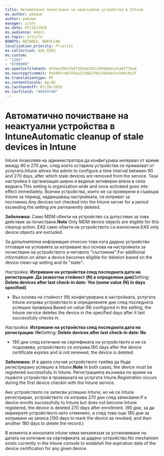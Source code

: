 ```yaml
---
title: Автоматично почистване на неактуални устройства в Intune
ms.author: pebaum
author: pebaum
manager: scotv
ms.date: 07/28/2020
ms.audience: Admin
ms.topic: article
ROBOTS: NOINDEX, NOFOLLOW
localization_priority: Priority
ms.collection: Adm_O365
ms.custom:
- "1285"
- "6700008"
ms.openlocfilehash: 874ee290c59df3b5de1421369484a1a5a0ff7be4
ms.sourcegitcommit: 0e50dfcdb3f6aa72368279e23b83efecb9dc9c3f
ms.translationtype: MT
ms.contentlocale: bg-BG
ms.lasthandoff: 07/28/2020
ms.locfileid: "46554740"
---
```

# <a name="automatic-cleanup-of-stale-devices-in-intune"></a><span data-ttu-id="d54a6-102">Автоматично почистване на неактуални устройства в Intune</span><span class="sxs-lookup"><span data-stu-id="d54a6-102">Automatic cleanup of stale devices in Intune</span></span>

<span data-ttu-id="d54a6-103">Intune позволява на администратора да конфигурира интервал от време между 90 и 270 дни, след което остаряла устройства се премахват от услугата.</span><span class="sxs-lookup"><span data-stu-id="d54a6-103">Intune allows the admin to configure a time interval between 90 and 270 days, after which stale devices are removed from the service.</span></span> <span data-ttu-id="d54a6-104">Тази настройка е организация широк и веднъж активиран влиза в сила веднага.</span><span class="sxs-lookup"><span data-stu-id="d54a6-104">This setting is organization wide and once activated goes into effect immediately.</span></span> <span data-ttu-id="d54a6-105">Всички устройства, които не са проверени в сървъра Intune за период, надвишаващ настройката, се изтриват за постоянно.</span><span class="sxs-lookup"><span data-stu-id="d54a6-105">Any devices not checked into the Intune server for a period exceeding the setting are permanently deleted.</span></span>

<span data-ttu-id="d54a6-106">**Забележка:** Само MDM обекти на устройство са допустими за това действие за почистване.</span><span class="sxs-lookup"><span data-stu-id="d54a6-106">**Note** Only MDM device objects are eligible for this cleanup action.</span></span> <span data-ttu-id="d54a6-107">EAS само обекти на устройството са изключени.</span><span class="sxs-lookup"><span data-stu-id="d54a6-107">EAS only device objects are excluded.</span></span>

<span data-ttu-id="d54a6-108">За допълнителна информация относно това кога дадено устройство отговаря на условията за изтриване въз основа на настройката за почистване на устройството и неговото "състояние":</span><span class="sxs-lookup"><span data-stu-id="d54a6-108">For additional information on when a device becomes eligible for deletion based on the device clean-up setting and its "state":</span></span>

<span data-ttu-id="d54a6-109">Настройка: **Изтриване на устройства след последната дата на регистрация: Да (известна стойност (N) в определени дни)**</span><span class="sxs-lookup"><span data-stu-id="d54a6-109">Setting: **Delete devices after last check-in date: Yes (some value (N) in days specified)**</span></span>

- <span data-ttu-id="d54a6-110">Въз основа на стойност (N) конфигурирана в настройката, услугата Intune изтрива устройството в определените дни след последната успешно проверка.</span><span class="sxs-lookup"><span data-stu-id="d54a6-110">Based on value (N) configured in the setting, the Intune service deletes the device in the specified days after it last successfully checks in.</span></span>

<span data-ttu-id="d54a6-111">Настройка: **Изтриване на устройства след последната дата на регистрация: Не**</span><span class="sxs-lookup"><span data-stu-id="d54a6-111">Setting:  **Delete devices after last check-in date: No**</span></span>

- <span data-ttu-id="d54a6-112">180 дни след изтичане на сертификата на устройството и не се подновява, устройството се изтрива.</span><span class="sxs-lookup"><span data-stu-id="d54a6-112">180 days after the device certificate expires and is not renewed, the device is deleted.</span></span>

<span data-ttu-id="d54a6-113">**Забележка:** И в двата случая устройството трябва да бъде регистрирано успешно в Intune.</span><span class="sxs-lookup"><span data-stu-id="d54a6-113">**Note** In both cases, the device must be registered successfully in Intune.</span></span> <span data-ttu-id="d54a6-114">Регистрацията възниква по време на първото устройство в проверката на услугата Intune.</span><span class="sxs-lookup"><span data-stu-id="d54a6-114">Registration occurs during the first device checkin with the Intune service.</span></span>

<span data-ttu-id="d54a6-115">Ако устройството се записва успешно Intune, но не се Intune регистриран, устройството се изтрива 270 дни след записване.</span><span class="sxs-lookup"><span data-stu-id="d54a6-115">If a device enrolls successfully to Intune but does not become Intune registered, the device is deleted 270 days after enrollment.</span></span> <span data-ttu-id="d54a6-116">(90 дни, за да маркирате устройството като отменено, и след това още 180 дни за изтриване на записа.)</span><span class="sxs-lookup"><span data-stu-id="d54a6-116">(90 days to mark the device as revoked, and then another 180 days to delete the record.)</span></span>

<span data-ttu-id="d54a6-117">В момента в конзолата intune няма механизъм за установяване на датата на изтичане на сертификата за дадено устройство.</span><span class="sxs-lookup"><span data-stu-id="d54a6-117">No mechanism exists currently in the Intune console to establish the expiration date of the device certification for any given device.</span></span>